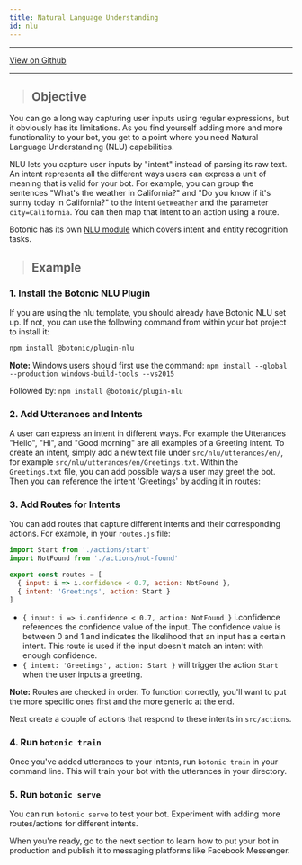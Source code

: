```yaml
---
title: Natural Language Understanding
id: nlu
---
```


---

[<u>View on Github</u>](https://github.com/hubtype/botonic/tree/master/packages/botonic-cli/templates/nlu)

---

>## Objective

You can go a long way capturing user inputs using regular expressions, but it obviously has its limitations. As you find yourself adding more and more functionality to your bot, you get to a point where you need Natural Language Understanding (NLU) capabilities.

NLU lets you capture user inputs by "intent" instead of parsing its raw text. An intent represents all the different ways users can express a unit of meaning that is valid for your bot. For example, you can group the sentences "What's the weather in California?" and "Do you know if it's sunny today in California?" to the intent `GetWeather` and the parameter `city=California`. You can then map that intent to an action using a route.

Botonic has its own [NLU module](/concepts/nlu) which covers intent and entity recognition tasks.

>## Example

### 1. Install the Botonic NLU Plugin 
If you are using the nlu template, you should already have Botonic NLU set up.
If not, you can use the following command from within your bot project to install it:

```bash
npm install @botonic/plugin-nlu 
```
**Note:** Windows users should first use the command:
`npm install --global --production windows-build-tools --vs2015`

Followed by: `npm install @botonic/plugin-nlu `

### 2. Add Utterances and Intents
A user can express an intent in different ways. For example the Utterances "Hello", "Hi", and "Good morning" are all examples of a Greeting intent. 
To create an intent, simply add a new text file under `src/nlu/utterances/en/`, for example `src/nlu/utterances/en/Greetings.txt`.
Within the `Greetings.txt` file, you can add possible ways a user may greet the bot. Then you can reference the intent 'Greetings' by adding it in routes:

### 3. Add Routes for Intents

You can add routes that capture different intents and their corresponding actions. For example, in your `routes.js` file:

```javascript
import Start from './actions/start'
import NotFound from './actions/not-found'

export const routes = [
  { input: i => i.confidence < 0.7, action: NotFound },
  { intent: 'Greetings', action: Start }
]
```

- `{ input: i => i.confidence < 0.7, action: NotFound }` i.confidence references the confidence value of the input. The confidence value is 
between 0 and 1 and indicates the likelihood that an input has a certain intent. This route is used if the input doesn't match an intent with enough confidence.
- `{ intent: 'Greetings', action: Start }` will trigger the action `Start` when the user inputs a greeting.

**Note:** Routes are checked in order. To function correctly, you'll want to put the more specific ones first and the more generic at the end.

Next create a couple of actions that respond to these intents in `src/actions`.

### 4. Run `botonic train`
Once you've added utterances to your intents, run `botonic train` in your command line. This will train your bot with the utterances in your directory.

### 5. Run `botonic serve`
You can run `botonic serve` to test your bot. 
Experiment with adding more routes/actions for different intents. 

When you're ready, go to the next section to learn how to put your bot in production and publish it to messaging platforms like Facebook Messenger.
